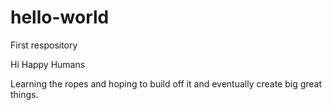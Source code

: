 # hello-world
First respository

Hi Happy Humans

Learning the ropes and hoping to build off it and eventually create big great things.

